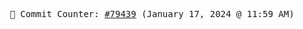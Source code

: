 <p align="center">
    <samp>
        📮 Commit Counter: <a href="https://github.com/Javascript-void0/Javascript-void0/commits/main">#79439</a> (January 17, 2024 @ 11:59 AM)
    </samp>
</p>